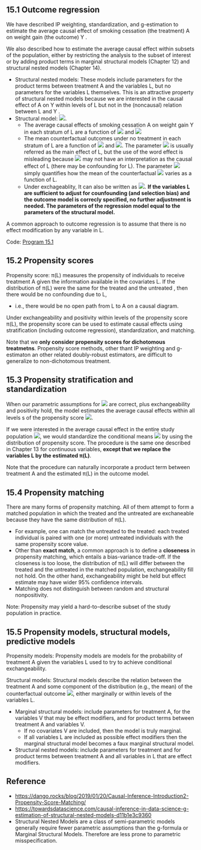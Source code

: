 ## 15.1 Outcome regression
We have described IP weighting, standardization, and g-estimation to estimate the average causal effect of smoking cessation (the treatment) A on weight gain (the outcome) Y . 

We also described how to estimate the average causal effect within subsets of the population, either by restricting the analysis to the subset of interest or by adding product terms in marginal structural models (Chapter 12) and structural nested models (Chapter 14). 
- Structural nested models: These models include parameters for the product terms between treatment A and the variables L, but no parameters for the variables L themselves. This is an attractive property of structural nested models because we are interested in the causal effect of A on Y within levels of L but not in the (noncausal) relation between L and Y . 
- Structural model: <img src="https://render.githubusercontent.com/render/math?math=E[Y^{a,c=0}|L]=\beta _{0}%2B\beta _{1}a%2B\beta_{2}aL%2B\beta_{3}L">.
  - The average causal effects of smoking cessation A on weight gain Y in each stratum of L are a function of <img src="https://render.githubusercontent.com/render/math?math=\beta_{1}"> and <img src="https://render.githubusercontent.com/render/math?math=\beta_{2}">
  - The mean counterfactual outcomes under no treatment in each stratum of L are a function of <img src="https://render.githubusercontent.com/render/math?math=\beta_{0}"> and <img src="https://render.githubusercontent.com/render/math?math=\beta_{3}">. The parameter <img src="https://render.githubusercontent.com/render/math?math=\beta_{3}"> is usually referred as the main effect of L, but the use of the word effect is misleading because <img src="https://render.githubusercontent.com/render/math?math=\beta_{3}"> may not have an interpretation as the causal effect of L (there may be confounding for L). The parameter <img src="https://render.githubusercontent.com/render/math?math=\beta_{3}"> simply quantifies how the mean of the counterfactual <img src="https://render.githubusercontent.com/render/math?math=Y^{a=0, c=0}"> varies as a function of L.
  - Under exchageablity, It can also be written as <img src="https://render.githubusercontent.com/render/math?math=E[Y|A,C=0,L]=\beta _{0}%2B\beta _{1}a%2B\beta_{2}aL%2B\beta_{3}L">. **If the variables L are sufficient to adjust for counfounding (and selection bias) and the outcome model is correcly specified, no further adjustment is needed. The parameters of the regression model equal to the parameters of the structural model.**

A common approach to outcome regression is to assume that there is no effect modification by any variable in L.

Code: [Program 15.1](https://github.com/OrangeC93/Book_Causal_Inference_What_If/blob/main/code/chapter15.ipynb)
## 15.2 Propensity scores
Propensity score: π(L) measures the propensity of individuals to receive treatment A given the information available in the covariates L. If the distribution of π(L) were the same for the treated and the untreated , then there would be no confounding due to L, 
- i.e., there would be no open path from L to A on a causal diagram. 

Under exchangeability and positivity within levels of the propensity score π(L), the propensity score can be used to estimate causal effects using stratification (including outcome regression), standardization, and matching.

Note that we **only consider propensity scores for dichotomous treatmetns**. Propensity score methods, other thant IP weighting and g-estimaton an other related doubly-robust estimators, are difficult to generalize to non-dichotomous treatment. 
 ## 15.3 Propensity stratification and standardization
When our parametric assumptions for <img src="https://render.githubusercontent.com/render/math?math=E[Y|A,C=0, \pi(L)]"> are correct, plus exchangeability and positivity hold, the model estimates the average causal effects within all levels s of the propensity score <img src="https://render.githubusercontent.com/render/math?math=E[Y^{a=1, c=0}|\pi(L)=s] - E[Y^{a=0, c=0}|\pi(L)=s]">. 

If we were interested in the average causal effect in the entire study population <img src="https://render.githubusercontent.com/render/math?math=E[Y^{a=1, c=0}] - E[Y^{a=0, c=0}]">, we would standardize the conditional means <img src="https://render.githubusercontent.com/render/math?math=E[Y|A,C=0, \pi(L)]"> by using the distribution of propensity score. The procedure is the same one described in Chapter 13 for continuous variables, **except that we replace the variables L by the estimated π(L)**. 

Note that the procedure can naturally incorporate a product term between treatment A and the estimated π(L) in the outcome model. 

## 15.4 Propensity matching
There are many forms of propensity matching. All of them attempt to form a matched population in which the treated and the untreated are exchaneable because they have the same distribution of π(L).
- For example, one can match the untreated to the treated: each treated individual is paired with one (or more) untreated individuals with the same propensity score value. 
- Other than **exact match**, a common approach is to define a **closeness** in propensity matching, which entails a bias-variance trade-off. If the closeness is too loose, the distribution of π(L) will differ between the treated and the untreated in the matched population, exchangeability fill not hold. On the other hand, exchangeability might be held but effect estimate may have wider 95% confidence intervals.
- Matching does not distinguish between random and structural nonpositivity.

Note: Propensity may yield a hard-to-describe subset of the study population in practice. 

## 15.5 Propensity models, structural models, predictive models
Propensity models: Propensity models are models for the probability of treatment A given the variables L used to try to achieve conditional exchangeability.

Structural models: Structural models describe the relation between the treatment A and some component of the distribution (e.g., the mean) of the counterfactual outcome <img src="https://render.githubusercontent.com/render/math?math=Y^{a}">, either marginally or within levels of the variables L.
- Marginal structural models: include parameters for treatment A, for the variables V that may be effect modifiers, and for product terms between treatment A and variables V.
  - If no covariates V are included, then the model is truly marginal.
  - If all variables L are included as possible effect modifiers then the marginal structural model becomes a faux marginal structural model.
- Structural nested models: include parameters for treatment and for product terms between treatment A and all variables in L that are effect modifiers.

## Reference
- https://dango.rocks/blog/2019/01/20/Causal-Inference-Introduction2-Propensity-Score-Matching/
- https://towardsdatascience.com/causal-inference-in-data-science-g-estimation-of-structural-nested-models-d11b1e3c9360
 - Structural Nested Models are a class of semi-parametric models generally require fewer parametric assumptions than the g-formula or Marginal Structural Models. Therefore are less prone to parametric misspecification.
